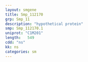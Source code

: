 ```yaml
---
layout: smgene
title: Smp_112170
grp: Smp_11
description: "hypothetical protein"
smp: Smp_112170.1
uniprot: "C1M201"
length:   549
cdd: "ns"
kk: ns
categories: sm
---
```

